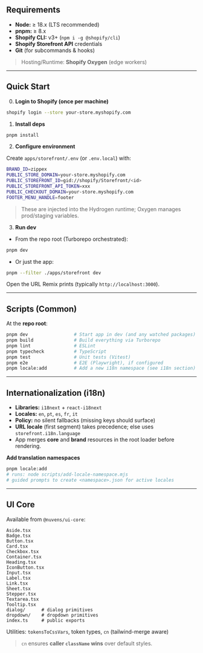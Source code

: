 ## Requirements

- **Node:** ≥ 18.x (LTS recommended)
- **pnpm:** ≥ 8.x
- **Shopify CLI:** v3+ (`npm i -g @shopify/cli`)
- **Shopify Storefront API** credentials
- **Git** (for subcommands & hooks)

> Hosting/Runtime: **Shopify Oxygen** (edge workers)

---

## Quick Start

0. **Login to Shopify (once per machine)**

```bash
shopify login --store your-store.myshopify.com
```

1. **Install deps**

```bash
pnpm install
```

2. **Configure environment**

Create `apps/storefront/.env` (or `.env.local`) with:

```bash
BRAND_ID=zippex
PUBLIC_STORE_DOMAIN=your-store.myshopify.com
PUBLIC_STOREFRONT_ID=gid://shopify/Storefront/<id>
PUBLIC_STOREFRONT_API_TOKEN=xxx
PUBLIC_CHECKOUT_DOMAIN=your-store.myshopify.com
FOOTER_MENU_HANDLE=footer
```

> These are injected into the Hydrogen runtime; Oxygen manages prod/staging variables.

3. **Run dev**

- From the repo root (Turborepo orchestrated):

```bash
pnpm dev
```

- Or just the app:

```bash
pnpm --filter ./apps/storefront dev
```

Open the URL Remix prints (typically `http://localhost:3000`).

---

## Scripts (Common)

At the **repo root**:

```bash
pnpm dev                 # Start app in dev (and any watched packages)
pnpm build               # Build everything via Turborepo
pnpm lint                # ESLint
pnpm typecheck           # TypeScript
pnpm test                # Unit tests (Vitest)
pnpm e2e                 # E2E (Playwright), if configured
pnpm locale:add          # Add a new i18n namespace (see i18n section)
```

---

## Internationalization (i18n)

- **Libraries:** `i18next` + `react-i18next`
- **Locales:** `en`, `pt`, `es`, `fr`, `it`
- **Policy:** no silent fallbacks (missing keys should surface)
- **URL locale** (first segment) takes precedence; else uses `storefront.i18n.language`
- App merges **core** and **brand** resources in the root loader before rendering.

**Add translation namespaces**

```bash
pnpm locale:add
# runs: node scripts/add-locale-namespace.mjs
# guided prompts to create <namespace>.json for active locales
```

---

## UI Core

Available from `@nuvens/ui-core`:

```
Aside.tsx
Badge.tsx
Button.tsx
Card.tsx
Checkbox.tsx
Container.tsx
Heading.tsx
IconButton.tsx
Input.tsx
Label.tsx
Link.tsx
Sheet.tsx
Stepper.tsx
Textarea.tsx
Tooltip.tsx
dialog/      # dialog primitives
dropdown/    # dropdown primitives
index.ts     # public exports
```

Utilities: `tokensToCssVars`, token types, `cn` (tailwind-merge aware)

> `cn` ensures **caller `className` wins** over default styles.
